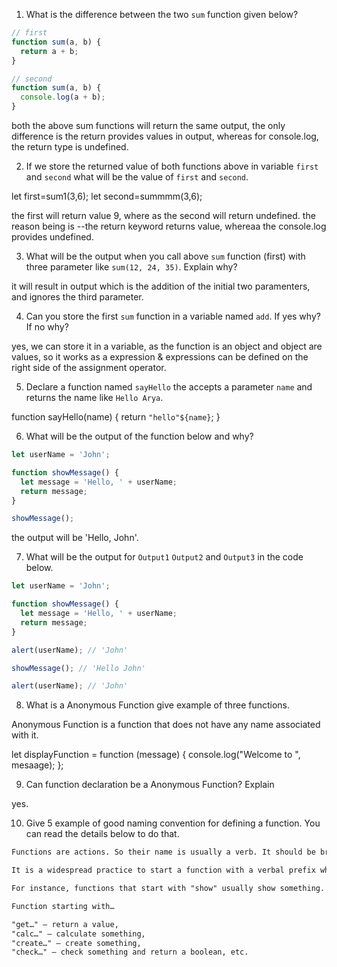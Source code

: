 1. What is the difference between the two `sum` function given below?

```js
// first
function sum(a, b) {
  return a + b;
}

// second
function sum(a, b) {
  console.log(a + b);
}
```
both the above sum functions will return the same output, the only difference is the return provides values in output, whereas for console.log, the return type is undefined.

2. If we store the returned value of both functions above in variable `first` and `second` what will be the value of `first` and `second`.

let first=sum1(3,6);
let second=summmm(3,6);

the first will return value 9, where as the second will return undefined. the reason being is --the return keyword returns value, whereaa the console.log provides undefined.

3. What will be the output when you call above `sum` function (first) with three parameter like `sum(12, 24, 35)`. Explain why?

it will result in output which is the addition of the initial two paramenters, and ignores the third parameter.


4. Can you store the first `sum` function in a variable named `add`. If yes why? If no why?

yes, we can store it in a variable, as the function is an object and object are values, so it works as a expression & expressions can be defined on the right side of the assignment operator.

5. Declare a function named `sayHello` the accepts a parameter `name` and returns the name like `Hello Arya`.

function sayHello(name)
{
  return `"hello"${name}`;
}

6. What will be the output of the function below and why?

```js
let userName = 'John';

function showMessage() {
  let message = 'Hello, ' + userName;
  return message;
}

showMessage();
```
the output will be 'Hello, John'.

7. What will be the output for `Output1` `Output2` and `Output3` in the code below.

```js
let userName = 'John';

function showMessage() {
  let message = 'Hello, ' + userName;
  return message;
}

alert(userName); // 'John'

showMessage(); // 'Hello John'

alert(userName); // 'John'
```

8. What is a Anonymous Function give example of three functions.

Anonymous Function is a function that does not have any name associated with it.

let displayFunction = function (message) {
    console.log("Welcome to ", mesaage);
};
  

9. Can function declaration be a Anonymous Function? Explain

yes.

10. Give 5 example of good naming convention for defining a function. You can read the details below to do that.

```md
Functions are actions. So their name is usually a verb. It should be brief, as accurate as possible and describe what the function does, so that someone reading the code gets an indication of what the function does.

It is a widespread practice to start a function with a verbal prefix which vaguely describes the action. There must be an agreement within the team on the meaning of the prefixes.

For instance, functions that start with "show" usually show something.

Function starting with…

"get…" – return a value,
"calc…" – calculate something,
"create…" – create something,
"check…" – check something and return a boolean, etc.
```
